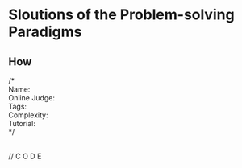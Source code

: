 # Sloutions of the Problem-solving Paradigms

## How

/*<br>
Name: <br>
Online Judge: <br>
Tags: <br>
Complexity: <br>
Tutorial: <br>
*/<br> <br>

// C O D E
